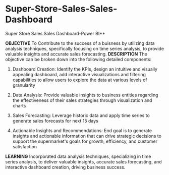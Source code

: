 # Super-Store-Sales-Sales-Dashboard
Super Store Sales Sales Dashboard-Power BI**

**OBJECTIVE**
To Contribute to the success of a buisness by utilizing data analysis techniques, specifically focusing on time series analysis, to provide  valuable insights and accurate sales forecasting.
**DESCRIPTION**
The objective can be broken down into the following detailed components:

1. Dashboard Creation: Identify the KPIs, design an intuitive and visually appealing dashboard, add interactive visualizations and filtering capabilities to allow users to explore the data at various levels of granularity

2. Data Analysis: Provide valuable insights to business entities regarding the effectiveness of their sales strategies through visualization and charts

3. Sales Forecasting: Leverage historic data and apply time series to generate sales forecasts for next 15 days

4. Actionable Insights and Recommendations: End goal is to generate insights and actionable information that can drive strategic decisions to support the supermarket's goals for growth, efficiency, and customer satisfaction



**LEARNING**
Incorporated data analysis techniques, specializing in time series analysis, to deliver valuable insights, accurate sales forecasting, and interactive dashboard creation, driving business success.
